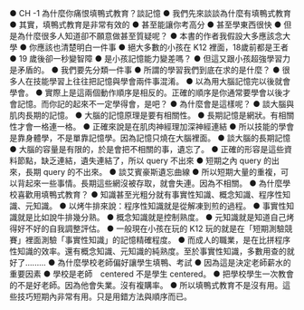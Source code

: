 ●	CH -1 為什麼你痛恨填鴨式教育？談記憶
●	我們先來談談為什麼有填鴨式教育
●	其實，填鴨式教育是非常有效的
●	甚至能讓你考高分
●	甚至學東西很快
●	但是為什麼很多人知道卻不願意做甚至質疑呢？
●	本書的作者我假設大多應該念大學
●	你應該也清楚明白一件事
●	絕大多數的小孩在 K12 裡面，18歲前都是王者
●	19 歲後卻一秒變智障
●	是小孩記憶能力變差嗎？
●	但這又跟小孩超強學習力是矛盾的。
●	我們要先分類一件事
●	所謂的學習我們到底在求的是什麼？
●	很多人在技能學習上往往把記憶與學會兩件事混淆。
●	以為用大腦記憶完以後就會學會。
●	實際上是這兩個動作順序是相反的。正確的順序是你通常要學會以後才會記憶。而你記的起來不一定學得會，是吧？
●	為什麼會是這樣呢？
●	談大腦與肌肉長期的記憶。
●	大腦的記憶原理是要有相關性。
●	長期記憶是網狀。有相關性才會一格連一格。
●	正確來說是在肌肉神經理加深神經連結
●	所以技能的學會是靠身體學，不是單靠記憶學。因為記憶只燒在大腦裡面。
●	談大腦的長期記憶
●	大腦的容量是有限的，於是會把不相關的事，遺忘了。
●	正確的形容是這些資料節點，缺乏連結，遺失連結了，所以 query 不出來
●	短期之內 query 的出來，長期 query 的不出來。
●	談艾賓豪斯遺忘曲線
●	所以短期大量的重複，可以背起來一些事情。長期這些網沒被存取，就會失連。因為不相關。
●	為什麼學校喜歡用填鴨式教育？
●	知識甚至光粗分就有事實性知識、概念知識、程序性知識、元知識。
●	以烤牛排來說：程序性知識就是從解凍到煎的過程。
●	事實性知識就是比如說牛排幾分熟。
●	概念知識就是控制熟度。
●	元知識就是知道自己烤得好不好的自我調整評估。
●	一般現在小孩在玩的 K12 玩的就是在「短期測驗競賽」裡面測驗「事實性知識」的記憶精確程度。
●	而成人的職業，是在比拼程序性知識的效率。還有概念知識、元知識的純熟度。至於事實性知識，多數用查的就好了.........
●	為什麼學校老師偏好讓學生填鴨、考試
●	因為這是決定老師薪水的重要因素
●	學校是老師　centered 不是學生 centered。
●	把學校學生一次教會的不是好老師。因為他會失業。沒有複購率。
●	所以填鴨式教育不是沒有用。這些技巧短期內非常有用。只是用錯方法與順序而已。
